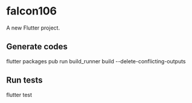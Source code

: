 # falcon106

A new Flutter project.

## Generate codes

flutter packages pub run build_runner build --delete-conflicting-outputs


## Run tests
flutter test
